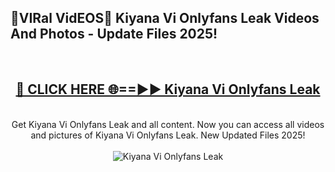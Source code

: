 <h2>🔴VIRal VidEOS🔴 Kiyana Vi Onlyfans Leak Videos And Photos - Update Files 2025!</h2>
<br>
<div align="center">
<h2><a href="https://virallinks.top/odZfE0" rel="nofollow">🔴 CLICK HERE 🌐==►► Kiyana Vi Onlyfans Leak</a></h2>
<br>
Get Kiyana Vi Onlyfans Leak and all content. Now you can access all videos and pictures of Kiyana Vi Onlyfans Leak. New Updated Files 2025!
<br>
<br>
<a href="https://virallinks.top/odZfE0" rel="nofollow" data-target="animated-image.originalLink"><img src="https://i.imgur.com/dJHk4Zq.gif)" alt="Kiyana Vi Onlyfans Leak" style="max-width: 100%; display: inline-block;" data-target="animated-image.originalImage"></a>
</div>
<br>
